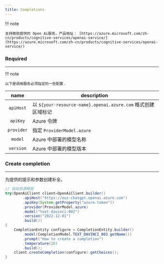 ```yaml
---
title: Completions
---
```


!!! note

    支持微软提供的 Open Ai服务，产品地址： [https://azure.microsoft.com/zh-cn/products/cognitive-services/openai-service/](https://azure.microsoft.com/zh-cn/products/cognitive-services/openai-service/)

### Required

---

!!! note

    以下是调用服务必须指定的一些配置.

|    name    | description                                         |
|:----------:|-----------------------------------------------------|
| `apiHost`  | 以 `${your-resource-name}.openai.azure.com` 格式创建区域标记 |  
|  `apiKey`  | Azure 令牌                                            |
| `provider` | 指定 `ProviderModel.azure`                            |
|  `model`   | Azure 中部署的模型名称                                      |
| `version`  | Azure 中部署的模型版本                                      |

### Create completion

---

为提供的提示和参数创建补全。

```java
// 自动资源释放
try(OpenAiClient client=OpenAiClient.builder()
        .apiHost("https://eus-chatgpt.openai.azure.com")
        .apiKey(System.getProperty("azure.token"))
        .provider(ProviderModel.azure)
        .model("text-davinci-002")
        .version("2022-12-01")
        .build())
{
    CompletionEntity configure = CompletionEntity.builder()
        .model(CompletionModel.TEXT_DAVINCI_003.getName())
        .prompt("How to create a completion")
        .temperature(2D)
        .build();
    client.createCompletion(configure).getChoices();
}
```

